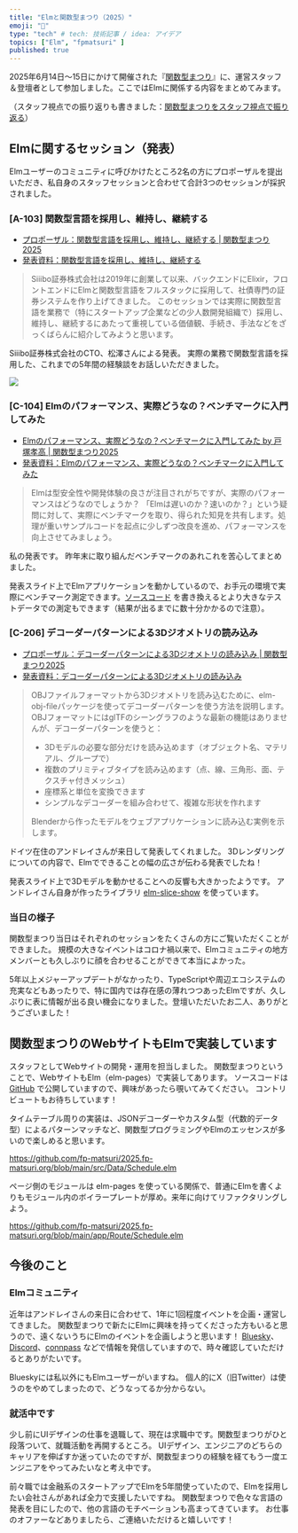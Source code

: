 ```yaml
---
title: "Elmと関数型まつり（2025）"
emoji: "🌳"
type: "tech" # tech: 技術記事 / idea: アイデア
topics: ["Elm", "fpmatsuri" ]
published: true
---
```


2025年6月14日〜15日にかけて開催された『[関数型まつり](https://2025.fp-matsuri.org/)』に、運営スタッフ＆登壇者として参加しました。ここではElmに関係する内容をまとめてみます。

（スタッフ視点での振り返りも書きました：[関数型まつりをスタッフ視点で振り返る](https://y047aka.github.io/posts/fp-matsuri_2025)）


## Elmに関するセッション（発表）

Elmユーザーのコミュニティに呼びかけたところ2名の方にプロポーザルを提出いただき、私自身のスタッフセッションと合わせて合計3つのセッションが採択されました。


### [A-103] 関数型言語を採用し、維持し、継続する

- [プロポーザル：関数型言語を採用し、維持し、継続する | 関数型まつり2025](https://fortee.jp/2025fp-matsuri/proposal/76a0de1e-bf79-4c82-b50e-86caedaf1eb9)
- [発表資料：関数型言語を採用し、維持し、継続する](https://zenn.dev/siiibo_tech/articles/adopting-fp-languages)

> Siiibo証券株式会社は2019年に創業して以来、バックエンドにElixir，フロントエンドにElmと関数型言語をフルスタックに採用して、社債専門の証券システムを作り上げてきました。
> このセッションでは実際に関数型言語を業務で（特にスタートアップ企業などの少人数開発組織で）採用し、維持し、継続するにあたって重視している価値観、手続き、手法などをざっくばらんに紹介してみようと思います。

Siiibo証券株式会社のCTO、松澤さんによる発表。
実際の業務で関数型言語を採用した、これまでの5年間の経験談をお話しいただきました。

![](https://storage.googleapis.com/zenn-user-upload/2c3b80047f87-20250627.jpg)


### [C-104] Elmのパフォーマンス、実際どうなの？ベンチマークに入門してみた

- [Elmのパフォーマンス、実際どうなの？ベンチマークに入門してみた by 戸塚孝高 | 関数型まつり2025](https://fortee.jp/2025fp-matsuri/proposal/3760ed3e-5b38-48b9-9db2-f101af1e580f)
- [発表資料：Elmのパフォーマンス、実際どうなの？ベンチマークに入門してみた](https://y047aka.github.io/slides/2025-06-14_try-elm-benchmark)

> Elmは型安全性や開発体験の良さが注目されがちですが、実際のパフォーマンスはどうなのでしょうか？
> 「Elmは遅いのか？速いのか？」という疑問に対して、実際にベンチマークを取り、得られた知見を共有します。処理が重いサンプルコードを起点に少しずつ改良を進め、パフォーマンスを向上させてみましょう。

私の発表です。
昨年末に取り組んだベンチマークのあれこれを苦心してまとめました。

発表スライド上でElmアプリケーションを動かしているので、お手元の環境で実際にベンチマーク測定できます。[ソースコード](https://github.com/y047aka/slides/blob/master/2025-06-14_try-elm-benchmark/src/Main_20250615.elm) を書き換えるとより大きなテストデータでの測定もできます（結果が出るまでに数十分かかるので注意）。


### [C-206] デコーダーパターンによる3Dジオメトリの読み込み

- [プロポーザル：デコーダーパターンによる3Dジオメトリの読み込み | 関数型まつり2025](https://fortee.jp/2025fp-matsuri/proposal/a82127a7-f84a-43c1-a3de-483e1d973a94)
- [発表資料：デコーダーパターンによる3Dジオメトリの読み込み](https://unsoundscapes.com/slides/2025-06-15-loading-3d-geometry-using-the-decoder-pattern/)


> OBJファイルフォーマットから3Dジオメトリを読み込むために、elm-obj-fileパッケージを使ってデコーダーパターンを使う方法を説明します。OBJフォーマットにはglTFのシーングラフのような最新の機能はありませんが、デコーダーパターンを使うと：
>
> - 3Dモデルの必要な部分だけを読み込めます（オブジェクト名、マテリアル、グループで）
> - 複数のプリミティブタイプを読み込めます（点、線、三角形、面、テクスチャ付きメッシュ）
> - 座標系と単位を変換できます
> - シンプルなデコーダーを組み合わせて、複雑な形状を作れます
>
> Blenderから作ったモデルをウェブアプリケーションに読み込む実例を示します。

ドイツ在住のアンドレイさんが来日して発表してくれました。
3Dレンダリングについての内容で、Elmでできることの幅の広さが伝わる発表でしたね！

発表スライド上で3Dモデルを動かせることへの反響も大きかったようです。
アンドレイさん自身が作ったライブラリ [elm-slice-show](https://github.com/w0rm/elm-slice-show) を使っています。


### 当日の様子

関数型まつり当日はそれぞれのセッションをたくさんの方にご覧いただくことができました。
規模の大きなイベントはコロナ禍以来で、Elmコミュニティの地方メンバーとも久しぶりに顔を合わせることができて本当によかった。

5年以上メジャーアップデートがなかったり、TypeScriptや周辺エコシステムの充実などもあったりで、特に国内では存在感の薄れつつあったElmですが、久しぶりに表に情報が出る良い機会になりました。登壇いただいたお二人、ありがとうございました！


## 関数型まつりのWebサイトもElmで実装しています

スタッフとしてWebサイトの開発・運用を担当しました。
関数型まつりということで、WebサイトもElm（elm-pages）で実装してあります。
ソースコードは [GitHub](https://github.com/fp-matsuri/2025.fp-matsuri.org) で公開していますので、興味があったら覗いてみてください。
コントリビュートもお待ちしています！

タイムテーブル周りの実装は、JSONデコーダーやカスタム型（代数的データ型）によるパターンマッチなど、関数型プログラミングやElmのエッセンスが多いので楽しめると思います。

https://github.com/fp-matsuri/2025.fp-matsuri.org/blob/main/src/Data/Schedule.elm

ページ側のモジュールは elm-pages を使っている関係で、普通にElmを書くよりもモジュール内のボイラープレートが厚め。来年に向けてリファクタリングしよう。

https://github.com/fp-matsuri/2025.fp-matsuri.org/blob/main/app/Route/Schedule.elm


## 今後のこと


### Elmコミュニティ

近年はアンドレイさんの来日に合わせて、1年に1回程度イベントを企画・運営してきました。
関数型まつりで新たにElmに興味を持ってくださった方もいると思うので、遠くないうちにElmのイベントを企画しようと思います！
[Bluesky](https://bsky.app/profile/yoshitaka.bsky.social)、[Discord](https://discordapp.com/invite/4j2MxCg)、[connpass](https://elm-jp.connpass.com/) などで情報を発信していますので、時々確認していただけるとありがたいです。

Blueskyには私以外にもElmユーザーがいますね。
個人的にX（旧Twitter）は使うのをやめてしまったので、どうなってるか分からない。


### 就活中です

少し前にUIデザインの仕事を退職して、現在は求職中です。関数型まつりがひと段落ついて、就職活動を再開するところ。
UIデザイン、エンジニアのどちらのキャリアを伸ばすか迷っていたのですが、関数型まつりの経験を経てもう一度エンジニアをやってみたいなと考え中です。

前々職では金融系のスタートアップでElmを5年間使っていたので、Elmを採用したい会社さんがあれば全力で支援したいですね。
関数型まつりで色々な言語の発表を目にしたので、他の言語のモチベーションも高まってきています。
お仕事のオファーなどありましたら、ご連絡いただけると嬉しいです！
